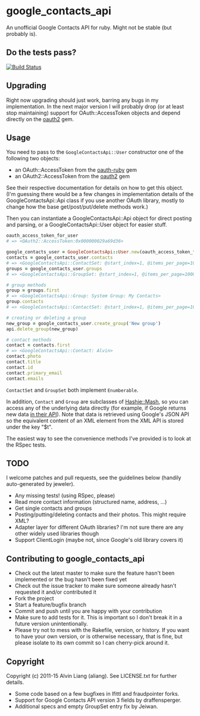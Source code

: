 # google_contacts_api

An unofficial Google Contacts API for ruby. Might not be stable (but probably is).

## Do the tests pass?

[![Build Status](https://travis-ci.org/aliang/google_contacts_api.png)](https://travis-ci.org/aliang/google_contacts_api)

## Upgrading

Right now upgrading should just work, barring any bugs in my implementation. In the next major version I will probably drop (or at least stop maintaining) support for OAuth::AccessToken objects and depend directly on the [oauth2](https://github.com/intridea/oauth2) gem.

## Usage

You need to pass to the `GoogleContactsApi::User` constructor one of the following two objects:

* an OAuth::AccessToken from the [oauth-ruby](https://github.com/oauth/oauth-ruby) gem
* an OAuth2::AccessToken from the [oauth2](https://github.com/intridea/oauth2) gem

See their respective documentation for details on how to get this object. (I'm guessing there would be a few changes in implementation details of the GoogleContactsApi::Api class if you use another OAuth library, mostly to change how the base get/post/put/delete methods work.)

Then you can instantiate a GoogleContactsApi::Api object for direct posting and parsing, or a
GoogleContactsApi::User object for easier stuff.

```ruby
oauth_access_token_for_user
# => <OAuth2::AccessToken:0x000000029a69d36>

google_contacts_user = GoogleContactsApi::User.new(oauth_access_token_for_user)
contacts = google_contacts_user.contacts
# => <GoogleContactsApi::ContactSet: @start_index=1, @items_per_page=100000, @total_results=638>
groups = google_contacts_user.groups
# => <GoogleContactsApi::GroupSet: @start_index=1, @items_per_page=100000, @total_results=8>

# group methods
group = groups.first
# => <GoogleContactsApi::Group: System Group: My Contacts>
group.contacts
# => <GoogleContactsApi::ContactSet: @start_index=1, @items_per_page=100000, @total_results=20>

# creating or deleting a group
new_group = google_contacts_user.create_group('New group')
api.delete_group(new_group)

# contact methods
contact = contacts.first
# => <GoogleContactsApi::Contact: Alvin>
contact.photo
contact.title
contact.id
contact.primary_email
contact.emails
```

`ContactSet` and `GroupSet` both implement `Enumberable`.

In addition, `Contact` and `Group` are subclasses of [Hashie::Mash](https://github.com/intridea/hashie), so you can access any of the underlying data directly (for example, if Google returns new data [in their API](https://developers.google.com/google-apps/contacts/v3/)). Note that data is retrieved using Google's JSON API so the equivalent content of an XML element from the XML API is stored under the key "$t".

The easiest way to see the convenience methods I've provided is to look at the RSpec tests.

## TODO

I welcome patches and pull requests, see the guidelines below (handily auto-generated
by jeweler).

* Any missing tests! (using RSpec, please)
* Read more contact information (structured name, address, ...)
* Get single contacts and groups
* Posting/putting/deleting contacts and their photos. This might require XML?
* Adapter layer for different OAuth libraries? I'm not sure there are any other widely used libraries though
* Support ClientLogin (maybe not, since Google's old library covers it)

## Contributing to google_contacts_api
 
* Check out the latest master to make sure the feature hasn't been implemented or the bug hasn't been fixed yet
* Check out the issue tracker to make sure someone already hasn't requested it and/or contributed it
* Fork the project
* Start a feature/bugfix branch
* Commit and push until you are happy with your contribution
* Make sure to add tests for it. This is important so I don't break it in a future version unintentionally.
* Please try not to mess with the Rakefile, version, or history. If you want to have your own version, or is otherwise necessary, that is fine, but please isolate to its own commit so I can cherry-pick around it.

## Copyright

Copyright (c) 2011-15 Alvin Liang (aliang). See LICENSE.txt for further details.

* Some code based on a few bugfixes in lfittl and fraudpointer forks.
* Support for Google Contacts API version 3 fields by draffensperger.
* Additional specs and empty GroupSet entry fix by Jeiwan.
